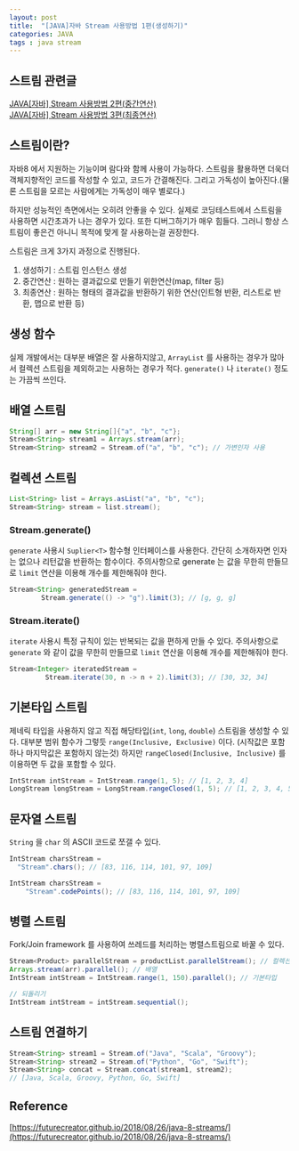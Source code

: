```yaml
---
layout: post
title:  "[JAVA]자바 Stream 사용방법 1편(생성하기)"
categories: JAVA
tags : java stream
---
```


## 스트림 관련글

[JAVA[자바] Stream 사용방법 2편(중간연산)](../Stream2)  
[JAVA[자바] Stream 사용방법 3편(최종연산)](../Stream3)  

## 스트림이란?

자바8 에서 지원하는 기능이며 람다와 함께 사용이 가능하다. 스트림을 활용하면
더욱더 객체지향적인 코드를 작성할 수 있고, 코드가 간결해진다. 그리고 가독성이 높아진다.(물론 스트림을 모르는 사람에게는 가독성이 매우 별로다.)

하지만 성능적인 측면에서는 오히려 안좋을 수 있다. 실제로 코딩테스트에서 스트림을 사용하면 시간초과가 나는 경우가 있다. 
또한 디버그하기가 매우 힘들다.
그러니 항상 스트림이 좋은건 아니니 목적에 맞게 잘 사용하는걸 권장한다.


스트림은 크게 3가지 과정으로 진행된다.

1. 생성하기 : 스트림 인스턴스 생성
2. 중간연산 : 원하는 결과값으로 만들기 위한연산(map, filter 등)
3. 최종연산 : 원하는 형태의 결과값을 반환하기 위한 연산(인트형 반환, 리스트로 반환, 맵으로 반환 등)

## 생성 함수

실제 개발에서는 대부분 배열은 잘 사용하지않고, `ArrayList` 를 사용하는 경우가 많아서 컬렉션 스트림을 제외하고는
사용하는 경우가 적다. `generate()` 나 `iterate()` 정도는 가끔씩 쓰인다.

## 배열 스트림

```java
String[] arr = new String[]{"a", "b", "c"};
Stream<String> stream1 = Arrays.stream(arr);
Stream<String> stream2 = Stream.of("a", "b", "c"); // 가변인자 사용
```

## 컬렉션 스트림

```java
List<String> list = Arrays.asList("a", "b", "c");
Stream<String> stream = list.stream();
```

### Stream.generate()

`generate` 사용시 `Suplier<T>` 함수형 인터페이스를 사용한다.
간단히 소개하자면 인자는 없으나 리턴값을 반환하는 함수이다.
주의사항으로 generate 는 값을 무한히 만들므로 `limit` 연산을 이용해 개수를 제한해줘야 한다.

```java
Stream<String> generatedStream =
        Stream.generate(() -> "g").limit(3); // [g, g, g]
```

### Stream.iterate()

`iterate` 사용시 특정 규칙이 있는 반복되는 값을 편하게 만들 수 있다.
주의사항으로 `generate` 와 같이 값을 무한히 만들므로 `limit` 연산을 이용해 개수를 제한해줘야 한다.
```java
Stream<Integer> iteratedStream =
         Stream.iterate(30, n -> n + 2).limit(3); // [30, 32, 34]
```

## 기본타입 스트림

제네릭 타입을 사용하지 않고 직접 해당타입(`int`, `long`, `double`) 스트림을 생성할 수 있다.
대부분 범위 함수가 그렇듯 `range(Inclusive, Exclusive)` 이다. (시작값은 포함하나 마지막값은 포함하지 않는것)
하지만 `rangeClosed(Inclusive, Inclusive)` 를 이용하면 두 값을 포함할 수 있다.

```java
IntStream intStream = IntStream.range(1, 5); // [1, 2, 3, 4]
LongStream longStream = LongStream.rangeClosed(1, 5); // [1, 2, 3, 4, 5]
```

## 문자열 스트림

`String` 을 `char` 의 ASCII 코드로 쪼갤 수 있다.

```java
IntStream charsStream = 
  "Stream".chars(); // [83, 116, 114, 101, 97, 109]

IntStream charsStream =
    "Stream".codePoints(); // [83, 116, 114, 101, 97, 109]
```

## 병렬 스트림

Fork/Join framework 를 사용하여 쓰레드를 처리하는 병렬스트림으로 바꿀 수 있다.

```java
Stream<Product> parallelStream = productList.parallelStream(); // 컬렉션
Arrays.stream(arr).parallel(); // 배열
IntStream intStream = IntStream.range(1, 150).parallel(); // 기본타입

// 되돌리기
IntStream intStream = intStream.sequential();
```

## 스트림 연결하기

```java
Stream<String> stream1 = Stream.of("Java", "Scala", "Groovy");
Stream<String> stream2 = Stream.of("Python", "Go", "Swift");
Stream<String> concat = Stream.concat(stream1, stream2);
// [Java, Scala, Groovy, Python, Go, Swift]
```

## Reference

[https://futurecreator.github.io/2018/08/26/java-8-streams/](https://futurecreator.github.io/2018/08/26/java-8-streams/)  